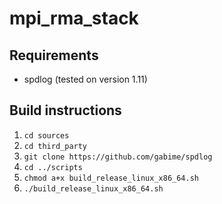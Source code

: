# mpi_rma_stack

## Requirements
* spdlog (tested on version 1.11)

## Build instructions

1. `cd sources`
2. `cd third_party`
3. `git clone https://github.com/gabime/spdlog`
4. `cd ../scripts`
5. `chmod a+x build_release_linux_x86_64.sh`
6. `./build_release_linux_x86_64.sh`